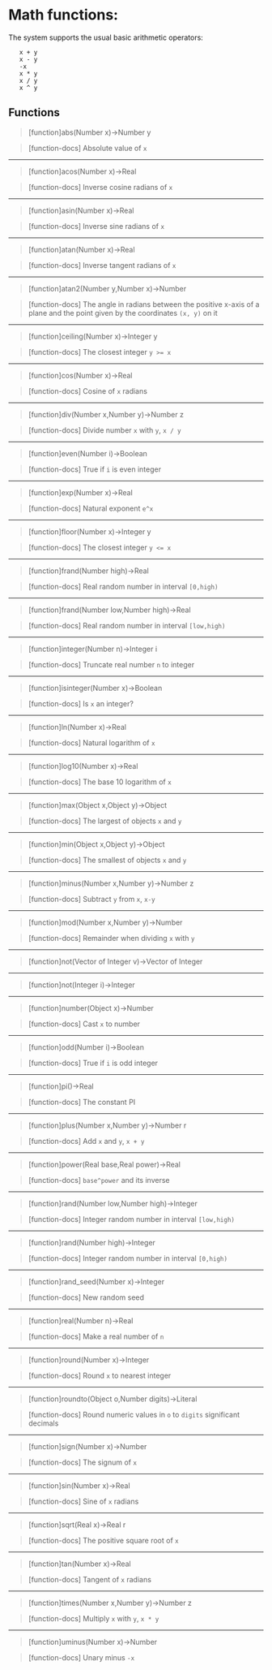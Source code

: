 # Math functions:
The system supports the usual basic arithmetic operators:
```
   x + y
   x - y
   -x
   x * y
   x / y
   x ^ y
```

## Functions
> [function]abs(Number x)->Number y

> [function-docs]
> Absolute value of `x` 



___

> [function]acos(Number x)->Real

> [function-docs]
> Inverse cosine radians of `x` 



___

> [function]asin(Number x)->Real

> [function-docs]
> Inverse sine radians of `x` 



___

> [function]atan(Number x)->Real

> [function-docs]
> Inverse tangent radians of `x` 



___

> [function]atan2(Number y,Number x)->Number

> [function-docs]
> The angle in radians between the positive x-axis of a plane and 
>      the point given by the coordinates `(x, y)` on it 



___

> [function]ceiling(Number x)->Integer y

> [function-docs]
> The closest integer `y >= x` 



___

> [function]cos(Number x)->Real

> [function-docs]
> Cosine of `x` radians 



___

> [function]div(Number x,Number y)->Number z

> [function-docs]
> Divide number `x` with `y`, `x / y` 



___

> [function]even(Number i)->Boolean

> [function-docs]
> True if `i` is even integer 



___

> [function]exp(Number x)->Real

> [function-docs]
> Natural exponent `e^x` 



___

> [function]floor(Number x)->Integer y

> [function-docs]
> The closest integer `y <= x` 



___

> [function]frand(Number high)->Real

> [function-docs]
> Real random number in interval `[0,high)` 



___

> [function]frand(Number low,Number high)->Real

> [function-docs]
> Real random number in interval `[low,high)` 



___

> [function]integer(Number n)->Integer i

> [function-docs]
> Truncate real number `n` to integer 



___

> [function]isinteger(Number x)->Boolean

> [function-docs]
> Is `x` an integer? 



___

> [function]ln(Number x)->Real

> [function-docs]
> Natural logarithm of `x` 



___

> [function]log10(Number x)->Real

> [function-docs]
> The base 10 logarithm of `x` 



___

> [function]max(Object x,Object y)->Object

> [function-docs]
> The largest of objects `x` and `y` 



___

> [function]min(Object x,Object y)->Object

> [function-docs]
> The smallest of objects `x` and `y` 



___

> [function]minus(Number x,Number y)->Number z

> [function-docs]
> Subtract `y` from `x`, `x-y` 



___

> [function]mod(Number x,Number y)->Number

> [function-docs]
> Remainder when dividing `x` with `y` 



___

> [function]not(Vector of Integer v)->Vector of Integer



___

> [function]not(Integer i)->Integer



___

> [function]number(Object x)->Number

> [function-docs]
> Cast `x` to number 



___

> [function]odd(Number i)->Boolean

> [function-docs]
> True if `i` is odd integer 



___

> [function]pi()->Real

> [function-docs]
> The constant PI 



___

> [function]plus(Number x,Number y)->Number r

> [function-docs]
> Add `x` and `y`, `x + y` 



___

> [function]power(Real base,Real power)->Real

> [function-docs]
> `base^power` and its inverse 



___

> [function]rand(Number low,Number high)->Integer

> [function-docs]
> Integer random number in interval `[low,high)` 



___

> [function]rand(Number high)->Integer

> [function-docs]
> Integer random number in interval `[0,high)` 



___

> [function]rand_seed(Number x)->Integer

> [function-docs]
> New random seed 



___

> [function]real(Number n)->Real

> [function-docs]
> Make a real number of `n` 



___

> [function]round(Number x)->Integer

> [function-docs]
> Round `x` to nearest integer 



___

> [function]roundto(Object o,Number digits)->Literal

> [function-docs]
> Round numeric values in `o` to `digits` significant decimals 



___

> [function]sign(Number x)->Number

> [function-docs]
> The signum of `x` 



___

> [function]sin(Number x)->Real

> [function-docs]
> Sine of `x` radians 



___

> [function]sqrt(Real x)->Real r

> [function-docs]
> The positive square root of `x` 



___

> [function]tan(Number x)->Real

> [function-docs]
> Tangent of `x` radians 



___

> [function]times(Number x,Number y)->Number z

> [function-docs]
> Multiply `x` with `y`, `x * y` 



___

> [function]uminus(Number x)->Number

> [function-docs]
> Unary minus `-x`



